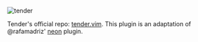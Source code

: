 ![tender](https://cloud.githubusercontent.com/assets/829859/18413534/f7cb472c-77aa-11e6-86bf-9c790aadd2df.png)

Tender's official repo: [tender.vim](https://github.com/jacoborus/tender.vim).
This plugin is an adaptation of @rafamadriz'
[neon](https://github.com/rafamadriz/neon/blob/main/lua/neon/utils.lua) plugin.

